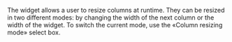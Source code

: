 The widget allows a&nbsp;user to&nbsp;resize columns at&nbsp;runtime. They can be&nbsp;resized in&nbsp;two different modes: by&nbsp;changing the width of&nbsp;the next column or&nbsp;the width of&nbsp;the widget. To&nbsp;switch the current mode, use the &laquo;Column resizing mode&raquo; select box.